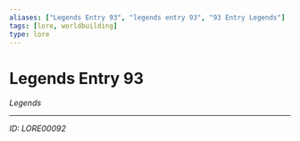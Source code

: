 ```yaml
---
aliases: ["Legends Entry 93", "legends entry 93", "93 Entry Legends"]
tags: [lore, worldbuilding]
type: lore
---
```


# Legends Entry 93

*Legends*

---
*ID: LORE00092*